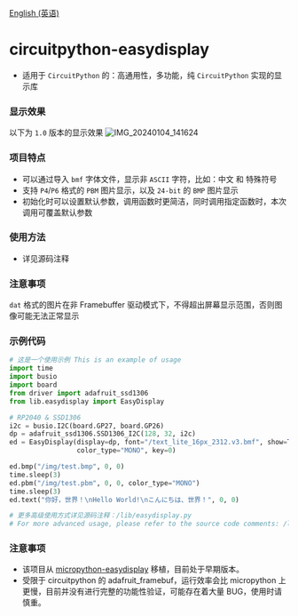 [English (英语)](./README.md)

# circuitpython-easydisplay
- 适用于 `CircuitPython` 的：高通用性，多功能，纯 `CircuitPython` 实现的显示库

### 显示效果
以下为 `1.0` 版本的显示效果
![IMG_20240104_141624](https://github.com/funnygeeker/circuitpython-easydisplay/assets/96659329/7bec666b-bbb6-43e6-91af-3c1cf7103037)

### 项目特点
- 可以通过导入 `bmf` 字体文件，显示非 `ASCII` 字符，比如：中文 和 特殊符号
- 支持 `P4`/`P6` 格式的 `PBM` 图片显示，以及 `24-bit` 的 `BMP` 图片显示
- 初始化时可以设置默认参数，调用函数时更简洁，同时调用指定函数时，本次调用可覆盖默认参数

### 使用方法
- 详见源码注释

### 注意事项
`dat` 格式的图片在非 Framebuffer 驱动模式下，不得超出屏幕显示范围，否则图像可能无法正常显示

### 示例代码
```python
# 这是一个使用示例 This is an example of usage
import time
import busio
import board
from driver import adafruit_ssd1306
from lib.easydisplay import EasyDisplay

# RP2040 & SSD1306
i2c = busio.I2C(board.GP27, board.GP26)
dp = adafruit_ssd1306.SSD1306_I2C(128, 32, i2c)
ed = EasyDisplay(display=dp, font="/text_lite_16px_2312.v3.bmf", show=True, color=1, clear=True,
                 color_type="MONO", key=0)

ed.bmp("/img/test.bmp", 0, 0)
time.sleep(3)
ed.pbm("/img/test.pbm", 0, 0, color_type="MONO")
time.sleep(3)
ed.text("你好，世界！\nHello World!\nこんにちは、世界！", 0, 0)

# 更多高级使用方式详见源码注释：/lib/easydisplay.py
# For more advanced usage, please refer to the source code comments: /lib/easydisplay.py
```

### 注意事项
- 该项目从 [micropython-easydisplay](https://github.com/funnygeeker/micropython-easydisplay) 移植，目前处于早期版本。
- 受限于 circuitpython 的 adafruit_framebuf，运行效率会比 micropython 上更慢，目前并没有进行完整的功能性验证，可能存在着大量 BUG，使用时请慎重。
